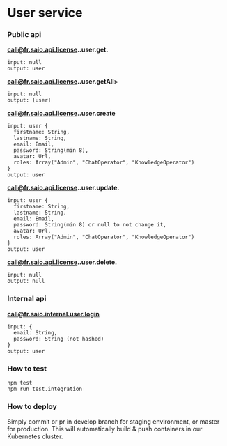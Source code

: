 # User service

### Public api

**call@fr.saio.api.license.<license>.user.get.<userId>**
```
input: null
output: user
```
**call@fr.saio.api.license.<license>.user.getAll>**
```
input: null
output: [user]
```
**call@fr.saio.api.license.<license>.user.create**
```
input: user {
  firstname: String,
  lastname: String,
  email: Email,
  password: String(min 8),
  avatar: Url,
  roles: Array("Admin", "ChatOperator", "KnowledgeOperator")
}
output: user
```
**call@fr.saio.api.license.<license>.user.update.<userId>**
```
input: user {
  firstname: String,
  lastname: String,
  email: Email,
  password: String(min 8) or null to not change it,
  avatar: Url,
  roles: Array("Admin", "ChatOperator", "KnowledgeOperator")
}
output: user
```
**call@fr.saio.api.license.<license>.user.delete.<userId>**
```
input: null
output: null
```

### Internal api
**call@fr.saio.internal.user.login**
```
input: {
  email: String,
  password: String (not hashed)
}
output: user
```


### How to test

```
npm test
npm run test.integration
```

### How to deploy

Simply commit or pr in develop branch for staging environment, or master for production.
This will automatically build & push containers in our Kubernetes cluster.
